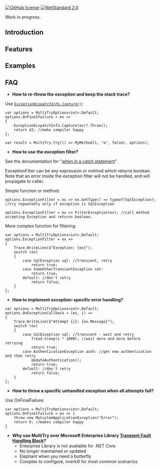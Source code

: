[![GitHub license](https://img.shields.io/badge/licence-MPL%202.0-brightgreen.svg)](https://github.com/SanderSade/UrlShortener/blob/master/LICENSE)
[![NetStandard 2.0](https://img.shields.io/badge/-.NET%20Standard%202.0-green.svg)](https://github.com/dotnet/standard/blob/master/docs/versions/netstandard2.0.md)

Work in progress.

## Introduction


## Features


## Examples


## FAQ

* **How to re-throw the exception and keep the stack trace?**

Use [`ExceptionDispatchInfo.Capture()`](https://docs.microsoft.com/en-us/dotnet/api/system.runtime.exceptionservices.exceptiondispatchinfo.capture?f1url=https%3A%2F%2Fmsdn.microsoft.com%2Fquery%2Fdev15.query%3FappId%3DDev15IDEF1%26l%3DEN-US%26k%3Dk(System.Runtime.ExceptionServices.ExceptionDispatchInfo.Capture);k(TargetFrameworkMoniker-.NETFramework,Version%3Dv4.7.1);k(DevLang-csharp)%26rd%3Dtrue&view=netframework-4.7.2):
```
var options = MultiTryOptions<int>.Default;
options.OnFinalFailure = ex =>
{
	ExceptionDispatchInfo.Capture(ex)?.Throw();
	return 42; //make compiler happy
};

var result = MultiTry.Try(() => MyMethod(1, "a", false), options);

```
* **How to use the exception filter?**

See the documentation for "[when in a catch statement](https://docs.microsoft.com/en-us/dotnet/csharp/language-reference/keywords/when#when-in-a-catch-statement)".

ExceptionFilter can be any expression or method which returns boolean. Note that an error inside the exception filter will not be handled, and will propagate to caller.

Simple function or method:
```
options.ExceptionFilter = ex => ex.GetType() == typeof(SqlException); //try repeatedly only if exception is SqlException

options.ExceptionFilter = ex => FilterException(ex); //call method accepting Exception and returns boolean.
```

More complex function for filtering:
```
var options = MultiTryOptions<int>.Default;
options.ExceptionFilter = ex =>
{
	Trace.WriteLine($"Exception: {ex}");
	switch (ex)
	{
		case SqlException sql: //transient, retry
			return true;
		case SomeOtherTransientException sot:
			return true;	
		default: //don't retry
			return false;
	}
};
```
* **How to implement exception-specific error handling?**


```
var options = MultiTryOptions<int>.Default;
options.OnExceptionCallback = (ex, i) =>
{
	Trace.WriteLine($"Attempt {i}: {ex.Message}");
	switch (ex)
	{
		case SqlException sql: //transient - wait and retry
			Tread.Sleep(i * 1000); //wait more and more before retrying
			return true;
		case AuthenticationException auth: //get new authentication and then retry
			UpdateAuthentication();
			return true;
		default: //don't retry
			return false;
	}
};
```

* **How to throw a specific unhandled exception when all attempts fail?**

Use OnFinalFailure:
```
var options = MultiTryOptions<int>.Default;
options.OnFinalFailure = ex => {
	throw new MyCustomApplicationException("Error");
	return 0; //makes compiler happy
}
```
* **Why use MultiTry over Microsoft Enterprise Library [Transient Fault Handling Block](https://msdn.microsoft.com/en-us/library/hh680934(v=pandp.50).aspx)?**
  - Enterprise Library is not available for .NET Core
  - No longer maintained or updated
  - Elephant when you need a butterfly
  - Complex to configure, overkill for most common scenarios
  
